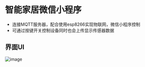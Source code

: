 # 智能家居微信小程序
* 连接MQTT服务器，配合使用esp8266实现物联网，微信小程序控制
* 可通过按键开关控制设备同时也会上传显示传感器数据

## 界面UI


![image](https://user-images.githubusercontent.com/49366044/203240067-c864cb4e-c1e0-49f3-b6f0-cd6fde3ef8f7.png)
